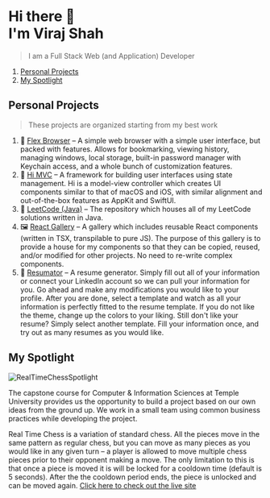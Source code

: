 # Hi there 👋 <br/> I'm Viraj Shah

> I am a Full Stack Web (and Application) Developer

1. [Personal Projects](#personal-projects)
2. [My Spotlight](#my-spotlight)



## Personal Projects

> These projects are organized starting from my best work

1. 💪 [Flex Browser](https://github.com/VirajShah21/FlexBrowser) – A simple web browser with a simple user interface, but packed with features. Allows for bookmarking, viewing history, managing windows, local storage, built-in password manager with Keychain access, and a whole bunch of customization features.
2. 🍎 [Hi MVC](https://github.com/VirajShah21/Hi) – A framework for building user interfaces using state management. Hi is a model-view controller which creates UI components similar to that of macOS and iOS, with similar alignment and out-of-the-box features as AppKit and SwiftUI.
3. 🧮 [LeetCode (Java)](https://github.com/VirajShah21/LeetCode-Java) – The repository which houses all of my LeetCode solutions written in Java.
4. 🖼 [React Gallery](https://github.com/VirajShah21/ReactGallery) – A gallery which includes reusable React components (written in TSX, transpilable to pure JS). The purpose of this gallery is to provide a house for my components so that they can be copied, reused, and/or modified for other projects. No need to re-write complex components.
5. 📄 [Resumator](https://github.com/VirajShah21/Resumator) – A resume generator. Simply fill out all of your information or connect your LinkedIn account so we can pull your information for you. Go ahead and make any modifications you would like to your profile. After you are done, select a template and watch as all your information is perfectly fitted to the resume template. If you do not like the theme, change up the colors to your liking. Still don't like your resume? Simply select another template. Fill your information once, and try out as many resumes as you would like.


## My Spotlight

![RealTimeChessSpotlight](https://user-images.githubusercontent.com/4074683/164947425-23b00c1a-8c5b-48e9-81d0-cc631a772c3d.png)

The capstone course for Computer & Information Sciences at Temple University provides us the opportunity to build a project based on our own ideas from the ground up. We work in a small team using common business practices while developing the project.

Real Time Chess is a variation of standard chess. All the pieces move in the same pattern as regular chess, but you can move as many pieces as you would like in any given turn – a player is allowed to move multiple chess pieces prior to their opponent making a move. The only limitation to this is that once a piece is moved it is will be locked for a cooldown time (default is 5 seconds). After the the cooldown period ends, the piece is unlocked and can be moved again. [Click here to check out the live site](http://rtc-capstone.herokuapp.com)
